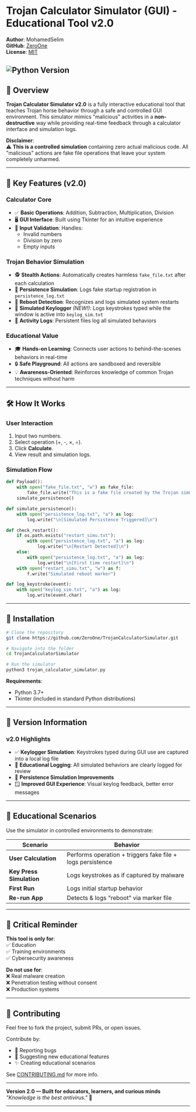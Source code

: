 # Trojan Calculator Simulator (GUI) - Educational Tool v2.0

**Author**: MohamedSelim  
**GitHub**: [ZeroOne](https://github.com/MohamedSelimMah)  
**License**: [MIT](LICENSE)  

![Python Version](https://img.shields.io/badge/Python-3.7%2B-blue)  
---

## 📖 Overview

**Trojan Calculator Simulator v2.0** is a fully interactive educational tool that teaches Trojan horse behavior through a safe and controlled GUI environment. This simulator mimics "malicious" activities in a **non-destructive** way while providing real-time feedback through a calculator interface and simulation logs.

**Disclaimer**:  
⚠️ **This is a controlled simulation** containing zero actual malicious code. All "malicious" actions are fake file operations that leave your system completely unharmed.

---

## 🎯 Key Features (v2.0)

### Calculator Core
- ✅ **Basic Operations**: Addition, Subtraction, Multiplication, Division
- 🖥️ **GUI Interface**: Built using Tkinter for an intuitive experience
- 🚫 **Input Validation**: Handles:
  - Invalid numbers
  - Division by zero
  - Empty inputs

### Trojan Behavior Simulation
- 🕵️ **Stealth Actions**: Automatically creates harmless `fake_file.txt` after each calculation
- 🔁 **Persistence Simulation**: Logs fake startup registration in `persistence_log.txt`
- 🔄 **Reboot Detection**: Recognizes and logs simulated system restarts
- 🔡 **Simulated Keylogger** *(NEW!)*: Logs keystrokes typed while the window is active into `keylog_sim.txt`
- 📜 **Activity Logs**: Persistent files log all simulated behaviors

### Educational Value
- 🎓 **Hands-on Learning**: Connects user actions to behind-the-scenes behaviors in real-time
- 🔒 **Safe Playground**: All actions are sandboxed and reversible
- 💡 **Awareness-Oriented**: Reinforces knowledge of common Trojan techniques without harm

---

## 🛠️ How It Works

### User Interaction
1. Input two numbers.
2. Select operation (+, -, ×, ÷).
3. Click **Calculate**.
4. View result and simulation logs.

### Simulation Flow
```python
def Payload():
    with open("fake_file.txt", "w") as fake_file:
        fake_file.write("This is a fake file created by the Trojan simulator.")
    simulate_persistence()

def simulate_persistence():
    with open("persistence_log.txt", "a") as log:
        log.write("\n[Simulated Persistence Triggered]\n")

def check_restart():
    if os.path.exists("restart_simu.txt"):
        with open("persistence_log.txt", "a") as log:
            log.write("\n[Restart Detected]\n")
    else:
        with open("persistence_log.txt", "a") as log:
            log.write("\n[First time restart]\n")
    with open("restart_simu.txt", "w") as f:
        f.write("Simulated reboot marker")

def log_keystroke(event):
    with open("keylog_sim.txt", "a") as log:
        log.write(event.char)
```

---

## 🚀 Installation

```bash
# Clone the repository
git clone https://github.com/ZeroOne/TrojanCalculatorSimulator.git

# Navigate into the folder
cd TrojanCalculatorSimulator

# Run the simulator
python3 trojan_calculator_simulator.py
```

**Requirements**:  
- Python 3.7+
- Tkinter (included in standard Python distributions)

---

## 📜 Version Information

### v2.0 Highlights
- ✅ **Keylogger Simulation**: Keystrokes typed during GUI use are captured into a local log file
- 🧠 **Educational Logging**: All simulated behaviors are clearly logged for review
- 📁 **Persistence Simulation Improvements**
- 🪟 **Improved GUI Experience**: Visual keylog feedback, better error messages

---

## 📌 Educational Scenarios

Use the simulator in controlled environments to demonstrate:

| Scenario                 | Behavior                                                    |
|--------------------------|-------------------------------------------------------------|
| **User Calculation**     | Performs operation + triggers fake file + logs persistence |
| **Key Press Simulation** | Logs keystrokes as if captured by malware                  |
| **First Run**            | Logs initial startup behavior                              |
| **Re-run App**           | Detects & logs "reboot" via marker file                    |

---

## 🛑 Critical Reminder

**This tool is only for**:  
✅ Education  
✅ Training environments  
✅ Cybersecurity awareness  

**Do not use for**:  
❌ Real malware creation  
❌ Penetration testing without consent  
❌ Production systems  

---

## 🤝 Contributing

Feel free to fork the project, submit PRs, or open issues.

Contribute by:
- 🐛 Reporting bugs
- 🧠 Suggesting new educational features
- ✨ Creating educational scenarios

See [CONTRIBUTING.md](CONTRIBUTING.md) for more info.

---

**Version 2.0 — Built for educators, learners, and curious minds**  
_"Knowledge is the best antivirus."_ 🔐

---
